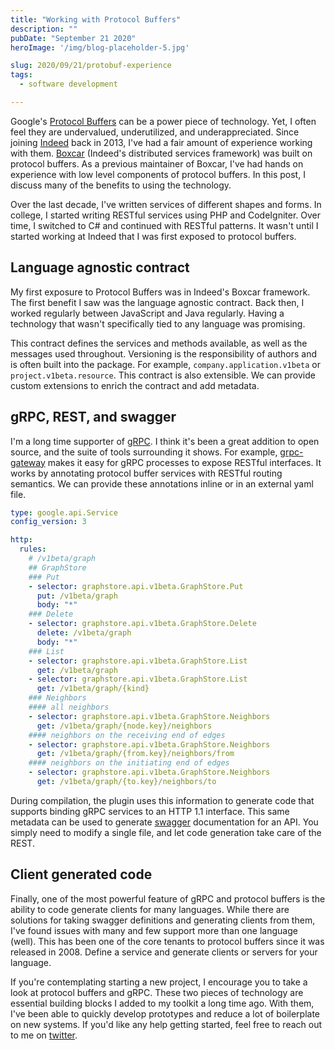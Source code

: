 ```yaml
---
title: "Working with Protocol Buffers"
description: ""
pubDate: "September 21 2020"
heroImage: '/img/blog-placeholder-5.jpg'

slug: 2020/09/21/protobuf-experience
tags:
  - software development

---
```


Google's [Protocol Buffers] can be a power piece of technology.
Yet, I often feel they are undervalued, underutilized, and underappreciated.
Since joining [Indeed] back in 2013, I've had a fair amount of experience working with them.
[Boxcar] (Indeed's distributed services framework) was built on protocol buffers.
As a previous maintainer of Boxcar, I've had hands on experience with low level components of protocol buffers.
In this post, I discuss many of the benefits to using the technology.

[Protocol Buffers]: https://developers.google.com/protocol-buffers/docs/
[Indeed]: https://www.indeed.com
[Boxcar]: https://engineering.indeedblog.com/blog/2012/12/boxcar-self-balancing-distributed-services-protocol/

<!--more-->

Over the last decade, I've written services of different shapes and forms.
In college, I started writing RESTful services using PHP and CodeIgniter.
Over time, I switched to C# and continued with RESTful patterns.
It wasn't until I started working at Indeed that I was first exposed to protocol buffers.

## Language agnostic contract

My first exposure to Protocol Buffers was in Indeed's Boxcar framework.
The first benefit I saw was the language agnostic contract.
Back then, I worked regularly between JavaScript and Java regularly.
Having a technology that wasn't specifically tied to any language was promising.

This contract defines the services and methods available, as well as the messages used throughout.
Versioning is the responsibility of authors and is often built into the package.
For example, `company.application.v1beta` or `project.v1beta.resource`.
This contract is also extensible.
We can provide custom extensions to enrich the contract and add metadata.

## gRPC, REST, and swagger

I'm a long time supporter of [gRPC].
I think it's been a great addition to open source, and the suite of tools surrounding it shows.
For example, [grpc-gateway] makes it easy for gRPC processes to expose RESTful interfaces.
It works by annotating protocol buffer services with RESTful routing semantics.
We can provide these annotations inline or in an external yaml file.

```yaml
type: google.api.Service
config_version: 3

http:
  rules:
    # /v1beta/graph
    ## GraphStore
    ### Put
    - selector: graphstore.api.v1beta.GraphStore.Put
      put: /v1beta/graph
      body: "*"
    ### Delete
    - selector: graphstore.api.v1beta.GraphStore.Delete
      delete: /v1beta/graph
      body: "*"
    ### List
    - selector: graphstore.api.v1beta.GraphStore.List
      get: /v1beta/graph
    - selector: graphstore.api.v1beta.GraphStore.List
      get: /v1beta/graph/{kind}
    ### Neighbors
    #### all neighbors
    - selector: graphstore.api.v1beta.GraphStore.Neighbors
      get: /v1beta/graph/{node.key}/neighbors
    #### neighbors on the receiving end of edges
    - selector: graphstore.api.v1beta.GraphStore.Neighbors
      get: /v1beta/graph/{from.key}/neighbors/from
    #### neighbors on the initiating end of edges
    - selector: graphstore.api.v1beta.GraphStore.Neighbors
      get: /v1beta/graph/{to.key}/neighbors/to
```

During compilation, the plugin uses this information to generate code that supports binding gRPC services to an HTTP 1.1 interface.
This same metadata can be used to generate [swagger] documentation for an API.
You simply need to modify a single file, and let code generation take care of the REST.

[gRPC]: https://grpc.io/
[grpc-gateway]: https://github.com/grpc-ecosystem/grpc-gateway
[swagger]: https://swagger.io/

## Client generated code

Finally, one of the most powerful feature of gRPC and protocol buffers is the ability to code generate clients for many languages.
While there are solutions for taking swagger definitions and generating clients from them, I've found issues with many and few support more than one language (well).
This has been one of the core tenants to protocol buffers since it was released in 2008.
Define a service and generate clients or servers for your language.

If you're contemplating starting a new project, I encourage you to take a look at protocol buffers and gRPC.
These two pieces of technology are essential building blocks I added to my toolkit a long time ago.
With them, I've been able to quickly develop prototypes and reduce a lot of boilerplate on new systems.
If you'd like any help getting started, feel free to reach out to me on [twitter].

[twitter]: https://twitter.com/myajpitz 
